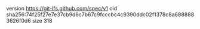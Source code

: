 version https://git-lfs.github.com/spec/v1
oid sha256:74f25f27e7e37cb9d6c7b67c9fcccbc4c9390ddc02f1378c8a6888883626f0d6
size 318
